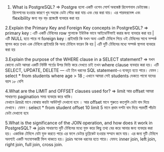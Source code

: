 1. What is PostgreSQL?
=> Postgre হলো একটি ওপেন সোর্স অবজেক্ট রিলেশনাল ডেটাবেজ।
  রিলেশনের হওয়ার কারণে খুব সহজে ডেটা স্টোর করা যায় এবং বের করা যায়।
  এর পারফরমেন্স এবং flexibility জন্য  বড় বড় প্রজেক্টে ব্যবহার করা হয়

2.Explain the Primary Key and Foreign Key concepts in PostgreSQL?
=> primary key : এটি  একটি টেবিলের row গুলোকে ইউনিক ভাবে আইডেন্টিফাই করার জন্য ব্যবহার করা হয় | এটি NULL হতে পারে না
   foreign key :  প্রাইমারি কি যখন অন্য একটি টেবিলে গিয়ে ওই টেবিলের সাথে  সম্পর্ক স্থাপন করে তখন
   এক টেবিলে প্রাইমারি কি অন্য টেবিলে ফরেন কি হয় | এটি দুটি টেবিলের মধ্যে সম্পর্ক স্থাপনা ব্যবহার করা হয়

3.Explain the purpose of the WHERE clause in a SELECT statement?
=> যখন কোনো ডেটা আমরা একটি নির্দিষ্ট শর্তের উপর ভিত্তি করে দেখতে চাই তখন where clause ব্যবহার করা হয়।  এটি SELECT, 
   UPDATE, DELETE — এই তিন ধরনের SQL statement-এ ব্যবহৃত হতে পারে।
    যেমন : 
    select * from students  where age > 18 ; 
    এখানে আমরা সেই students দেকতে পাবো যাদের বয়স ১৮ বেশি

4.What are the LIMIT and OFFSET clauses used for?
=> limit আর offset আমরা সাধারণত pagination  সময় ব্যবহার করে থাকি।  
  যেখানে limit মানে বোঝায় কয়টা আউটপুট দেখানো হবে ।  আর offset মানে 
  শুরুতে কতগুলি ডেটা বাদ দিয়ে দেখাবে।
   যেমন :
   select * from student offset 10 limit 5
   মানে প্রথম দশটা বাদ দিয়ে পরবর্তী পাঁচটা ডেটা দেখানো হবে

5.What is the significance of the JOIN operation, and how does it work in PostgreSQL?
=> join সাধারণত দুটি টেবিলের মধ্যে যুক্ত করে কিছু তথ্য বের করে আনার জন্য ব্যবহার করা হয়। 
  একাধিক টেবিলে যেটা যুক্ত করতে পারে এর ফলে ডেটার ডুপ্লিকেট হওয়ার সম্মান কমে যায়। 
  এর জন্য দুটি টেবিলে অবশ্যই একটি সংযোগকারী ফিল থাকতে হয়। join অনেক ধরনের হতে পারে। 
    যেমন: 
    inner join,  left join,  right join,  full join,  cross join.
